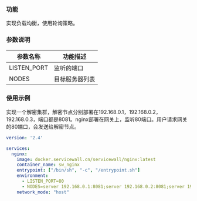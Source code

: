 ### 功能

实现负载均衡，使用轮询策略。

### 参数说明

| 参数名称        | 功能描述      |
|-------------|-----------|
| LISTEN_PORT | 监听的端口     |
| NODES       | 目标服务器列表   |


### 使用示例
实现一个解密集群，解密节点分别部署在192.168.0.1，192.168.0.2，192.168.0.3，端口都是8081。nginx部署在网关上，监听80端口。用户请求网关的80端口，会发送给解密节点。
```yaml
version: '2.4'

services:
  nginx:
    image: docker.servicewall.cn/servicewall/nginx:latest
    container_name: sw_nginx
    entrypoint: ["/bin/sh", "-c", "/entrypoint.sh"]
    environment:
      - LISTEN_PORT=80
      - NODES=server 192.168.0.1:8081;server 192.168.0.2:8081;server 192.168.0.3:8081;
    network_mode: "host"
```